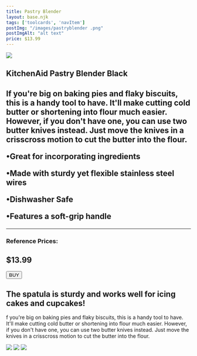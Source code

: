 ```yaml
---
title: Pastry Blender
layout: base.njk
tags: ['toolcards', 'navItem']
postImg: "/images/pastryblender .png"
postImgAlt: "alt text"
price: $13.99 
---
```

<section class="tool_container">
       <img src ="/images/blender.jpg">
      <div class="text">
        <h1>KitchenAid Pastry Blender Black<h1>
        <p>If you're big on baking pies and flaky biscuits, this is a handy tool to have. It'll make cutting cold butter or shortening into flour much easier. However, if you don't have one, you can use two butter knives instead. Just move the knives in a crisscross motion to cut the butter into the flour.</p>
        <p>•Great for incorporating ingredients</p>
        <p>•Made with sturdy yet flexible stainless steel wires</p>
        <p>•Dishwasher Safe</p>
        <p>•Features a soft-grip handle</p>
        <hr />
        <!--  need add colors in the checked css-->
        <span class="fa fa-star checked"></span>
        <span class="fa fa-star checked"></span>
        <span class="fa fa-star checked"></span>
        <span class="fa fa-star"></span>
        <span class="fa fa-star"></span>
       <h3>Reference Prices: <h2>$13.99</h2> </h3> 
        <form method="get" action="https://www.bedbathandbeyond.com/store/product/kitchenaid-pastry-blender-in-black/5448780?skuId=69485455&store=1096&enginename=google&mcid=PS_googlepla_nonbrand_bakeware_local&product_id=69485455&adtype=pla&product_channel=local&adpos=&creative=356064948679&device=c&matchtype=&network=g&utm_campaignid=71700000053776592&utm_adgroupid=58700005140839467&targetid=92700045165080314&gclid=CjwKCAjw2f-VBhAsEiwAO4lNeEJkWk0IFhH143NpaPfgX5u8QJ4J1KYHw4WyYnKaMEFd-60J7qWHtxoC3wwQAvD_BwE&gclsrc=aw.ds"><button class="button" type ="submit">BUY</button></form>
      </div>
        </section>
    <!-- content-->
    <div class="toolbody">
        <div class="bodycontext">
         <h2>The spatula is sturdy and works well for icing cakes and cupcakes! </h2>
        <p>f you're big on baking pies and flaky biscuits, this is a handy tool to have. It'll make cutting cold butter or shortening into flour much easier. However, if you don't have one, you can use two butter knives instead. Just move the knives in a crisscross motion to cut the butter into the flour.</p>
        </div>
        <div class="bodyimg">
         <img src ="/images/tooldetail/PastryBlender1.jpg">
          <img src ="/images/tooldetail/PastryBlender2.jpg"> 
          <img src ="/images/tooldetail/PastryBlender3.jpg"> 
        </div>
      </div>




